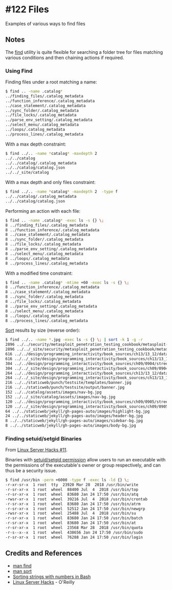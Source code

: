 # #122 Files

Examples of various ways to find files

## Notes

The [find](http://man7.org/linux/man-pages/man1/find.1.html) utility is quite flexible for
searching a folder tree for files matching various conditions and then chaining actions if required.

### Using Find

Finding files under a root matching a name:

```bash
$ find .. -name .catalog*
../finding_files/.catalog_metadata
../function_inference/.catalog_metadata
../case_statement/.catalog_metadata
../sync_folder/.catalog_metadata
../file_locks/.catalog_metadata
../parse_env_setting/.catalog_metadata
../select_menu/.catalog_metadata
../loops/.catalog_metadata
../process_lines/.catalog_metadata
```

With a max depth constraint:

```bash
$ find ../.. -name *catalog* -maxdepth 2
../../catalog
../../catalog/.catalog_metadata
../../catalog/catalog.json
../../_site/catalog
```

With a max depth and only files constraint:

```bash
$ find ../.. -name *catalog* -maxdepth 2  -type f
../../catalog/.catalog_metadata
../../catalog/catalog.json
```

Performing an action with each file:

```bash
$ find .. -name .catalog* -exec ls -s {} \;
8 ../finding_files/.catalog_metadata
8 ../function_inference/.catalog_metadata
8 ../case_statement/.catalog_metadata
8 ../sync_folder/.catalog_metadata
8 ../file_locks/.catalog_metadata
8 ../parse_env_setting/.catalog_metadata
8 ../select_menu/.catalog_metadata
8 ../loops/.catalog_metadata
8 ../process_lines/.catalog_metadata
```

With a modified time constraint:

```bash
$ find .. -name .catalog* -mtime +60 -exec ls -s {} \;
8 ../function_inference/.catalog_metadata
8 ../case_statement/.catalog_metadata
8 ../sync_folder/.catalog_metadata
8 ../file_locks/.catalog_metadata
8 ../parse_env_setting/.catalog_metadata
8 ../select_menu/.catalog_metadata
8 ../loops/.catalog_metadata
8 ../process_lines/.catalog_metadata
```

[Sort](http://man7.org/linux/man-pages/man1/sort.1.html) results by size (reverse order):

```bash
$ find ../.. -name *.jpg -exec ls -s {} \; | sort -k 1 -g -r
2896 ../../security/metasploit_penetration_testing_cookbook/metasploit-framework/data/exploits/pfsense_clickjacking/background.jpg
2896 ../../_site/security/metasploit_penetration_testing_cookbook/metasploit-framework/data/exploits/pfsense_clickjacking/background.jpg
616 ../../design/programming_interactivity/book_sources/ch13/13_12/data/earthbumps.jpg
616 ../../_site/design/programming_interactivity/book_sources/ch13/13_12/data/earthbumps.jpg
304 ../../design/programming_interactivity/book_sources/ch09/0904/streetbw.jpg
304 ../../_site/design/programming_interactivity/book_sources/ch09/0904/streetbw.jpg
264 ../../design/programming_interactivity/book_sources/ch13/13_12/data/earth.jpg
264 ../../_site/design/programming_interactivity/book_sources/ch13/13_12/data/earth.jpg
216 ../../staticweb/punch/testsite/templates/banner.jpg
216 ../../staticweb/punch/testsite/output/banner.jpg
152 ../../catalog/assets/images/nav-bg.jpg
152 ../../_site/catalog/assets/images/nav-bg.jpg
120 ../../design/programming_interactivity/book_sources/ch09/0905/streetrgb.jpg
120 ../../_site/design/programming_interactivity/book_sources/ch09/0905/streetrgb.jpg
64 ../../staticweb/jekyll/gh-pages-auto/images/highlight-bg.jpg
24 ../../staticweb/jekyll/gh-pages-auto/images/header-bg.jpg
8 ../../staticweb/jekyll/gh-pages-auto/images/sidebar-bg.jpg
8 ../../staticweb/jekyll/gh-pages-auto/images/body-bg.jpg
```

### Finding setuid/setgid Binaries

From [Linux Server Hacks #11](https://learning.oreilly.com/library/view/linux-server-hacks/0596004613/).

Binaries with [setuid/setgid permission](https://en.wikipedia.org/wiki/Setuid)
allow users to run an executable with the permissions of the executable's owner or group respectively,
and can thus be a security issue.

```bash
$ find /usr/bin -perm +6000 -type f -exec ls -ld {} \;
-r-xr-sr-x  1 root  tty  23920 Mar 28  2018 /usr/bin/write
-r-sr-xr-x  1 root  wheel  88400 Jul  4  2018 /usr/bin/top
-r-sr-xr-x  1 root  wheel  83680 Jan 24 17:50 /usr/bin/atq
-rwsr-xr-x  1 root  wheel  39216 Jul  4  2018 /usr/bin/crontab
-r-sr-xr-x  1 root  wheel  83680 Jan 24 17:50 /usr/bin/atrm
-r-sr-xr-x  1 root  wheel  52512 Jan 24 17:50 /usr/bin/newgrp
-rwsr-xr-x  1 root  wheel  25488 Jul  4  2018 /usr/bin/su
-r-sr-xr-x  1 root  wheel  83680 Jan 24 17:50 /usr/bin/batch
-r-sr-xr-x  1 root  wheel  83680 Jan 24 17:50 /usr/bin/at
-r-sr-xr-x  1 root  wheel  23568 Mar 28  2018 /usr/bin/quota
-r-s--x--x  1 root  wheel  438656 Jan 24 17:50 /usr/bin/sudo
-r-sr-xr-x  1 root  wheel  76288 Jan 24 17:50 /usr/bin/login
```

## Credits and References

* [man find](http://man7.org/linux/man-pages/man1/find.1.html)
* [man sort](http://man7.org/linux/man-pages/man1/sort.1.html)
* [Sorting strings with numbers in Bash](https://stackoverflow.com/questions/17061948/sorting-strings-with-numbers-in-bash)
* [Linux Server Hacks](https://learning.oreilly.com/library/view/linux-server-hacks/0596004613/) - O'Reilly
